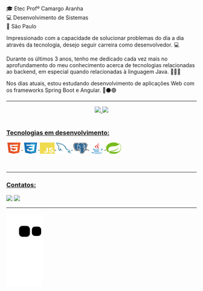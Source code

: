 
🎓 Etec Profº Camargo Aranha <br>
💻 Desenvolvimento de Sistemas <br>
🏴󠁢󠁲󠁳󠁰󠁿 São Paulo

Impressionado com a capacidade de solucionar problemas do dia a dia através da tecnologia, desejo seguir carreira como desenvolvedor. 💻

Durante os últimos 3 anos, tenho me dedicado cada vez mais no aprofundamento do meu conhecimento acerca de tecnologias relacionadas ao backend, em especial quando relacionadas à linguagem Java. 👨🏻‍💻

Nos dias atuais, estou estudando desenvolvimento de aplicações Web com os frameworks Spring Boot e Angular. 📕⚫🟢

<hr>

<div align="center">
  <a href="https://github.com/rafaballerini">
  <img height="180em" src="https://github-readme-stats.vercel.app/api?username=Luccasbg&show_icons=true&theme=gotham&include_all_commits=true&count_private=true"/>
  <img height="180em" src="https://github-readme-stats.vercel.app/api/top-langs/?username=Luccasbg&layout=compact&langs_count=7&theme=gotham"/>
</div>
  
<div style="display: inline_block"><br>
  <h3>Tecnologias em desenvolvimento:</h3>

  <img align="center" alt="Luccas-HTML" height="30" width="40" src="https://raw.githubusercontent.com/devicons/devicon/master/icons/html5/html5-original.svg">
  <img align="center" alt="Luccas-CSS" height="30" width="40" src="https://raw.githubusercontent.com/devicons/devicon/master/icons/css3/css3-original.svg">
  <img align="center" alt="Luccas-Js" height="30" width="40" src="https://raw.githubusercontent.com/devicons/devicon/master/icons/javascript/javascript-plain.svg">
  <img align="center" alt="Luccas-PhP" height="30" width="40" src="https://github.com/devicons/devicon/blob/master/icons/mysql/mysql-original.svg">
  <img align="center" alt="Luccas-PhP" height="30" width="40" src="https://github.com/devicons/devicon/blob/master/icons/postgresql/postgresql-original.svg">
  <img align="center" alt="Luccas-Java" height="30" width="40" src="https://github.com/devicons/devicon/blob/master/icons/java/java-original.svg">
  <img align="center" alt="Luccas-SpringBoot" height="30" width="40" src="https://github.com/devicons/devicon/blob/master/icons/spring/spring-original.svg">
</div>
  <br><br>
<hr>
  
<div> 
  
  <h3>Contatos:</h3>
  
  <a href = "mailto:contato.luccasguimaraes@gmail.com" target="_blank"><img src="https://img.shields.io/badge/-Gmail-%23333?style=for-the-badge&logo=gmail&logoColor=white" target="_blank"></a>
  <a href="https://www.linkedin.com/in/luccasguimaraes/" target="_blank"><img src="https://img.shields.io/badge/-LinkedIn-%230077B5?style=for-the-badge&logo=linkedin&logoColor=white" target="_blank"></a> 
  
<hr>
 
  ![Snake animation](https://github.com/rafaballerini/rafaballerini/blob/output/github-contribution-grid-snake.svg)
 
</div>
